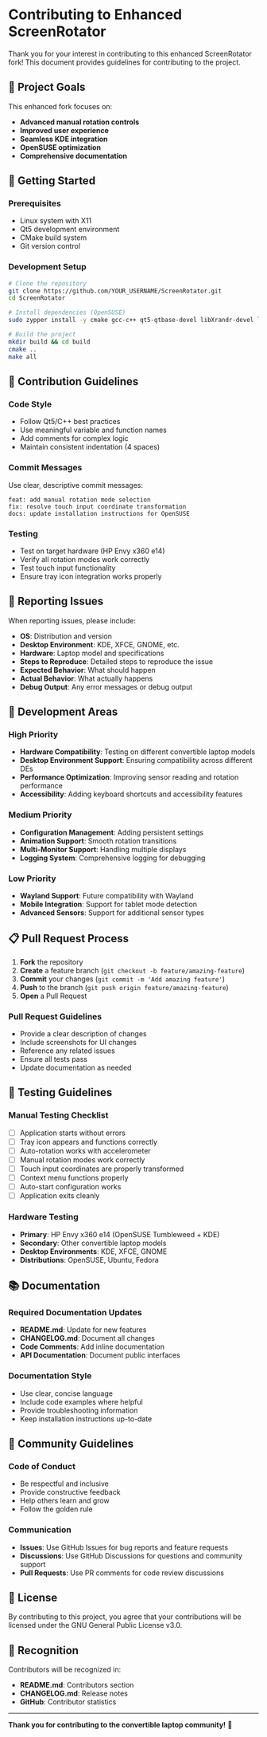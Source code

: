 # Contributing to Enhanced ScreenRotator

Thank you for your interest in contributing to this enhanced ScreenRotator fork! This document provides guidelines for contributing to the project.

## 🎯 Project Goals

This enhanced fork focuses on:
- **Advanced manual rotation controls**
- **Improved user experience**
- **Seamless KDE integration**
- **OpenSUSE optimization**
- **Comprehensive documentation**

## 🚀 Getting Started

### Prerequisites
- Linux system with X11
- Qt5 development environment
- CMake build system
- Git version control

### Development Setup
```bash
# Clone the repository
git clone https://github.com/YOUR_USERNAME/ScreenRotator.git
cd ScreenRotator

# Install dependencies (OpenSUSE)
sudo zypper install -y cmake gcc-c++ qt5-qtbase-devel libXrandr-devel libXi-devel libQt5X11Extras-devel libqt5-qtbase-devel libqt5-qtsensors-devel

# Build the project
mkdir build && cd build
cmake ..
make all
```

## 📝 Contribution Guidelines

### Code Style
- Follow Qt5/C++ best practices
- Use meaningful variable and function names
- Add comments for complex logic
- Maintain consistent indentation (4 spaces)

### Commit Messages
Use clear, descriptive commit messages:
```
feat: add manual rotation mode selection
fix: resolve touch input coordinate transformation
docs: update installation instructions for OpenSUSE
```

### Testing
- Test on target hardware (HP Envy x360 e14)
- Verify all rotation modes work correctly
- Test touch input functionality
- Ensure tray icon integration works properly

## 🐛 Reporting Issues

When reporting issues, please include:
- **OS**: Distribution and version
- **Desktop Environment**: KDE, XFCE, GNOME, etc.
- **Hardware**: Laptop model and specifications
- **Steps to Reproduce**: Detailed steps to reproduce the issue
- **Expected Behavior**: What should happen
- **Actual Behavior**: What actually happens
- **Debug Output**: Any error messages or debug output

## 🔧 Development Areas

### High Priority
- **Hardware Compatibility**: Testing on different convertible laptop models
- **Desktop Environment Support**: Ensuring compatibility across different DEs
- **Performance Optimization**: Improving sensor reading and rotation performance
- **Accessibility**: Adding keyboard shortcuts and accessibility features

### Medium Priority
- **Configuration Management**: Adding persistent settings
- **Animation Support**: Smooth rotation transitions
- **Multi-Monitor Support**: Handling multiple displays
- **Logging System**: Comprehensive logging for debugging

### Low Priority
- **Wayland Support**: Future compatibility with Wayland
- **Mobile Integration**: Support for tablet mode detection
- **Advanced Sensors**: Support for additional sensor types

## 📋 Pull Request Process

1. **Fork** the repository
2. **Create** a feature branch (`git checkout -b feature/amazing-feature`)
3. **Commit** your changes (`git commit -m 'Add amazing feature'`)
4. **Push** to the branch (`git push origin feature/amazing-feature`)
5. **Open** a Pull Request

### Pull Request Guidelines
- Provide a clear description of changes
- Include screenshots for UI changes
- Reference any related issues
- Ensure all tests pass
- Update documentation as needed

## 🧪 Testing Guidelines

### Manual Testing Checklist
- [ ] Application starts without errors
- [ ] Tray icon appears and functions correctly
- [ ] Auto-rotation works with accelerometer
- [ ] Manual rotation modes work correctly
- [ ] Touch input coordinates are properly transformed
- [ ] Context menu functions properly
- [ ] Auto-start configuration works
- [ ] Application exits cleanly

### Hardware Testing
- **Primary**: HP Envy x360 e14 (OpenSUSE Tumbleweed + KDE)
- **Secondary**: Other convertible laptop models
- **Desktop Environments**: KDE, XFCE, GNOME
- **Distributions**: OpenSUSE, Ubuntu, Fedora

## 📚 Documentation

### Required Documentation Updates
- **README.md**: Update for new features
- **CHANGELOG.md**: Document all changes
- **Code Comments**: Add inline documentation
- **API Documentation**: Document public interfaces

### Documentation Style
- Use clear, concise language
- Include code examples where helpful
- Provide troubleshooting information
- Keep installation instructions up-to-date

## 🤝 Community Guidelines

### Code of Conduct
- Be respectful and inclusive
- Provide constructive feedback
- Help others learn and grow
- Follow the golden rule

### Communication
- **Issues**: Use GitHub Issues for bug reports and feature requests
- **Discussions**: Use GitHub Discussions for questions and community support
- **Pull Requests**: Use PR comments for code review discussions

## 📄 License

By contributing to this project, you agree that your contributions will be licensed under the GNU General Public License v3.0.

## 🙏 Recognition

Contributors will be recognized in:
- **README.md**: Contributors section
- **CHANGELOG.md**: Release notes
- **GitHub**: Contributor statistics

---

**Thank you for contributing to the convertible laptop community!** 🚀
